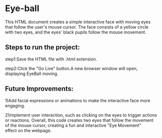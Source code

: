 # Eye-ball

This HTML document creates a simple interactive face with moving eyes that follow the user's mouse cursor. The face consists of a yellow circle with two eyes, and the eyes' black pupils follow the mouse movement.

## Steps to run the project:

step1:Save the HTML file with .html extension.

step2:Click the "Go Live" button.A new browser window will open, displaying EyeBall moving.

## Future Improvements:

1)Add facial expressions or animations to make the interactive face more engaging.

2)Implement user interaction, such as clicking on the eyes to trigger actions or reactions.
Overall, this code creates two eyes that follow the movement of the mouse cursor, creating a fun and interactive "Eye Movement" effect on the webpage.
